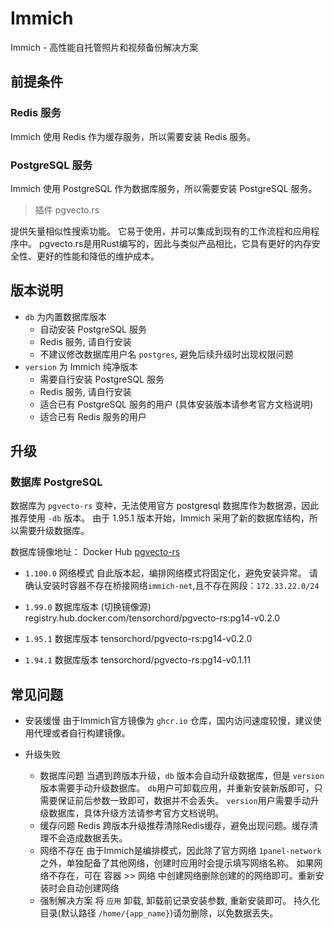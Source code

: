 # Immich

Immich - 高性能自托管照片和视频备份解决方案

## 前提条件

### Redis 服务

Immich 使用 Redis 作为缓存服务，所以需要安装 Redis 服务。

### PostgreSQL 服务

Immich 使用 PostgreSQL 作为数据库服务，所以需要安装 PostgreSQL 服务。

> 插件 pgvecto.rs

提供矢量相似性搜索功能。 它易于使用，并可以集成到现有的工作流程和应用程序中。
pgvecto.rs是用Rust编写的，因此与类似产品相比，它具有更好的内存安全性、更好的性能和降低的维护成本。

## 版本说明

+ `db` 为内置数据库版本
    + 自动安装 PostgreSQL 服务
    + Redis 服务, 请自行安装
    + 不建议修改数据库用户名 `postgres`, 避免后续升级时出现权限问题
+ `version` 为 Immich 纯净版本
    + 需要自行安装 PostgreSQL 服务
    + Redis 服务, 请自行安装
    + 适合已有 PostgreSQL 服务的用户 (具体安装版本请参考官方文档说明)
    + 适合已有 Redis 服务的用户

## 升级

### 数据库 PostgreSQL

数据库为 `pgvecto-rs` 变种，无法使用官方 postgresql 数据库作为数据源，因此推荐使用 `-db` 版本。
由于 1.95.1 版本开始，Immich 采用了新的数据库结构，所以需要升级数据库。

数据库镜像地址：
Docker Hub [pgvecto-rs](https://hub.docker.com/r/tensorchord/pgvecto-rs)

+ `1.100.0` 网络模式
  自此版本起，编排网络模式将固定化，避免安装异常。
  请确认安装时容器不存在桥接网络`immich-net`,且不存在网段：`172.33.22.0/24`

+ `1.99.0` 数据库版本 (切换镜像源)
  registry.hub.docker.com/tensorchord/pgvecto-rs:pg14-v0.2.0

+ `1.95.1` 数据库版本
  tensorchord/pgvecto-rs:pg14-v0.2.0

+ `1.94.1` 数据库版本
  tensorchord/pgvecto-rs:pg14-v0.1.11

## 常见问题

+ 安装缓慢
  由于Immich官方镜像为 `ghcr.io` 仓库，国内访问速度较慢，建议使用代理或者自行构建镜像。

+ 升级失败
    + 数据库问题
      当遇到跨版本升级，`db` 版本会自动升级数据库，但是 `version` 版本需要手动升级数据库。
      `db`用户可卸载应用，并重新安装新版即可，只需要保证前后参数一致即可，数据并不会丢失。
      `version`用户需要手动升级数据库，具体升级方法请参考官方文档说明。
    + 缓存问题 Redis
      跨版本升级推荐清除Redis缓存，避免出现问题。缓存清理不会造成数据丢失。
    + 网络不存在
      由于Immich是编排模式，因此除了官方网络 `1panel-network` 之外，单独配备了其他网络，创建时应用时会提示填写网络名称。
      如果网络不存在，可在 容器 >> 网络 中创建网络删除创建的的网络即可。重新安装时会自动创建网络
    + 强制解决方案
      将 `应用` 卸载, 卸载前记录安装参数, 重新安装即可。 持久化目录(默认路径 `/home/{app_name}`)请勿删除，以免数据丢失。
